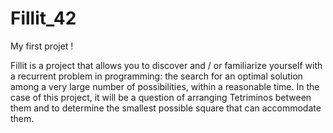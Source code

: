 # Fillit_42

My first projet !

Fillit is a project that allows you to discover and / or familiarize yourself with a recurrent problem in programming: the search for an optimal solution among a very large number of possibilities, within a reasonable time. In the case of this project, it will be a question of arranging Tetriminos between them and to determine the smallest possible square that can accommodate them.
